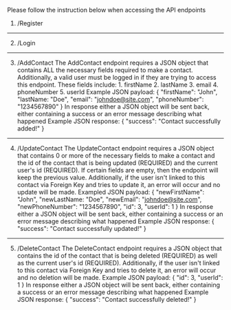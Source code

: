 Please follow the instruction below when accessing the API endpoints 

1. /Register



------------------------------------------------------------
2. /Login



------------------------------------------------------------
3. /AddContact
    The AddContact endpoint requires a JSON object that contains ALL the necessary fields required to make a contact.
    Additionally, a valid user must be logged in if they are trying to access this endpoint.
    These fields include:
        1. firstName
        2. lastName
        3. email
        4. phoneNumber
        5. userId
    Example JSON payload:
        {
            "firstName": "John",
            "lastName: "Doe",
            "email": "johndoe@site.com",
            "phoneNumber": "1234567890"
        }
    In response either a JSON object will be sent back, either containing a success or an error message describing what happened
    Example JSON response: 
    {
        "success": "Contact successfully added!"
    }

------------------------------------------------------------
4. /UpdateContact
    The UpdateContact endpoint requires a JSON object that contains 0 or more of the necessary fields to make a contact and the id of the contact that is 
    being updated (REQUIRED) and the current user's id (REQUIRED). If certain fields are empty, then the endpoint will keep the previous value.
    Additionally, if the user isn't linked to this contact via Foreign Key and tries to update it, an error will occur and no update will be made.
    Exampled JSON payload:
    {
         "newFirstName": "John",
         "newLastName: "Doe",
         "newEmail": "johndoe@site.com",
         "newPhoneNumber": "1234567890",
         "id": 3,
         "userId": 1
    }
    In response either a JSON object will be sent back, either containing a success or an error message describing what happened
    Example JSON response: 
    {
        "success": "Contact successfully updated!"
    }

------------------------------------------------------------
5. /DeleteContact
    The DeleteContact endpoint requires a JSON object that contains the id of the contact that is being deleted (REQUIRED) as well as the current user's id (REQUIRED).
    Additionally, if the user isn't linked to this contact via Foreign Key and tries to delete it, an error will occur and no deletion will be made.
    Example JSON payload:
    {
        "id": 3,
        "userId": 1
    }
    In response either a JSON object will be sent back, either containing a success or an error message describing what happened
    Example JSON response: 
    {
        "success": "Contact successfully deleted!"
    }


